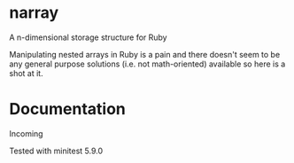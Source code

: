 # narray
A n-dimensional storage structure for Ruby

Manipulating nested arrays in Ruby is a pain and there doesn't seem to be any general purpose solutions (i.e. not math-oriented) available so here is a shot at it.

# Documentation 
Incoming

Tested with minitest 5.9.0
